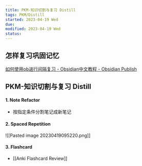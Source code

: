 ```yaml
---
title: PKM-知识切割与复习 Distill
tags: PKM/Distill
started: 2023-04-19 Wed
due: 
modified: 2023-04-19 Wed
status: 
---
```

## 怎样复习巩固记忆
[如何使用ob进行间隔复习 - Obsidian中文教程 - Obsidian Publish](https://publish.obsidian.md/chinesehelp/01+2021%E6%96%B0%E6%95%99%E7%A8%8B/%E5%A6%82%E4%BD%95%E4%BD%BF%E7%94%A8ob%E8%BF%9B%E8%A1%8C%E9%97%B4%E9%9A%94%E5%A4%8D%E4%B9%A0)

## PKM-知识切割与复习 Distill
#### 1. Note Refactor
- 按指定条件分割笔记成新笔记
#### 2. Spaced Repetition
![[Pasted image 20230419095220.png]]
#### 3. Flashcard
- [[Anki Flashcard Review]]
